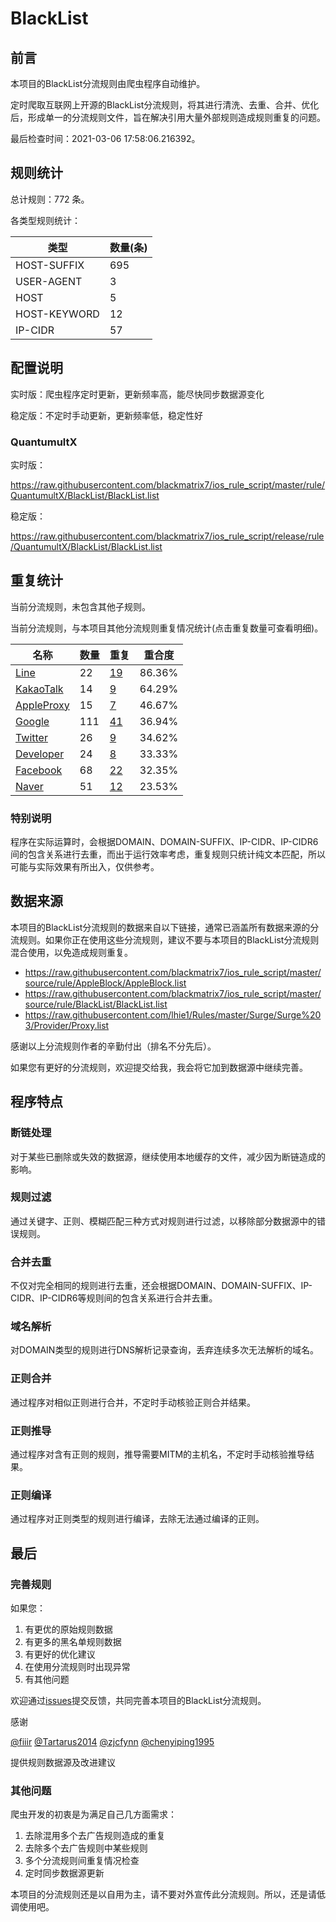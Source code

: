 # BlackList

## 前言

本项目的BlackList分流规则由爬虫程序自动维护。

定时爬取互联网上开源的BlackList分流规则，将其进行清洗、去重、合并、优化后，形成单一的分流规则文件，旨在解决引用大量外部规则造成规则重复的问题。



最后检查时间：2021-03-06 17:58:06.216392。

## 规则统计

总计规则：772 条。

各类型规则统计：

| 类型 | 数量(条) |
| ---- | ---- |
| HOST-SUFFIX | 695 |
| USER-AGENT | 3 |
| HOST | 5 |
| HOST-KEYWORD | 12 |
| IP-CIDR | 57 |
## 配置说明

实时版：爬虫程序定时更新，更新频率高，能尽快同步数据源变化

稳定版：不定时手动更新，更新频率低，稳定性好

### QuantumultX 
实时版：

https://raw.githubusercontent.com/blackmatrix7/ios_rule_script/master/rule/QuantumultX/BlackList/BlackList.list

稳定版：

https://raw.githubusercontent.com/blackmatrix7/ios_rule_script/release/rule/QuantumultX/BlackList/BlackList.list

## 重复统计


当前分流规则，未包含其他子规则。


当前分流规则，与本项目其他分流规则重复情况统计(点击重复数量可查看明细)。



| 名称 | 数量 | 重复 | 重合度 |
| ---- | ---- | ---- | ------ |
|  [Line](https://github.com/blackmatrix7/ios_rule_script/tree/master/rule/QuantumultX/Line)    | 22   | [19](https://raw.githubusercontent.com/blackmatrix7/ios_rule_script/master/rule/QuantumultX/BlackList/BlackList_Repeat.list)   |   86.36% |
|  [KakaoTalk](https://github.com/blackmatrix7/ios_rule_script/tree/master/rule/QuantumultX/KakaoTalk)    | 14   | [9](https://raw.githubusercontent.com/blackmatrix7/ios_rule_script/master/rule/QuantumultX/BlackList/BlackList_Repeat.list)   |   64.29% |
|  [AppleProxy](https://github.com/blackmatrix7/ios_rule_script/tree/master/rule/QuantumultX/AppleProxy)    | 15   | [7](https://raw.githubusercontent.com/blackmatrix7/ios_rule_script/master/rule/QuantumultX/BlackList/BlackList_Repeat.list)   |   46.67% |
|  [Google](https://github.com/blackmatrix7/ios_rule_script/tree/master/rule/QuantumultX/Google)    | 111   | [41](https://raw.githubusercontent.com/blackmatrix7/ios_rule_script/master/rule/QuantumultX/BlackList/BlackList_Repeat.list)   |   36.94% |
|  [Twitter](https://github.com/blackmatrix7/ios_rule_script/tree/master/rule/QuantumultX/Twitter)    | 26   | [9](https://raw.githubusercontent.com/blackmatrix7/ios_rule_script/master/rule/QuantumultX/BlackList/BlackList_Repeat.list)   |   34.62% |
|  [Developer](https://github.com/blackmatrix7/ios_rule_script/tree/master/rule/QuantumultX/Developer)    | 24   | [8](https://raw.githubusercontent.com/blackmatrix7/ios_rule_script/master/rule/QuantumultX/BlackList/BlackList_Repeat.list)   |   33.33% |
|  [Facebook](https://github.com/blackmatrix7/ios_rule_script/tree/master/rule/QuantumultX/Facebook)    | 68   | [22](https://raw.githubusercontent.com/blackmatrix7/ios_rule_script/master/rule/QuantumultX/BlackList/BlackList_Repeat.list)   |   32.35% |
|  [Naver](https://github.com/blackmatrix7/ios_rule_script/tree/master/rule/QuantumultX/Naver)    | 51   | [12](https://raw.githubusercontent.com/blackmatrix7/ios_rule_script/master/rule/QuantumultX/BlackList/BlackList_Repeat.list)   |   23.53% |
### 特别说明
程序在实际运算时，会根据DOMAIN、DOMAIN-SUFFIX、IP-CIDR、IP-CIDR6间的包含关系进行去重，而出于运行效率考虑，重复规则只统计纯文本匹配，所以可能与实际效果有所出入，仅供参考。

## 数据来源

本项目的BlackList分流规则的数据来自以下链接，通常已涵盖所有数据来源的分流规则。如果你正在使用这些分流规则，建议不要与本项目的BlackList分流规则混合使用，以免造成规则重复。

- https://raw.githubusercontent.com/blackmatrix7/ios_rule_script/master/source/rule/AppleBlock/AppleBlock.list
- https://raw.githubusercontent.com/blackmatrix7/ios_rule_script/master/source/rule/BlackList/BlackList.list
- https://raw.githubusercontent.com/lhie1/Rules/master/Surge/Surge%203/Provider/Proxy.list


感谢以上分流规则作者的辛勤付出（排名不分先后）。

如果您有更好的分流规则，欢迎提交给我，我会将它加到数据源中继续完善。

## 程序特点

### 断链处理

对于某些已删除或失效的数据源，继续使用本地缓存的文件，减少因为断链造成的影响。

### 规则过滤

通过关键字、正则、模糊匹配三种方式对规则进行过滤，以移除部分数据源中的错误规则。

### 合并去重

不仅对完全相同的规则进行去重，还会根据DOMAIN、DOMAIN-SUFFIX、IP-CIDR、IP-CIDR6等规则间的包含关系进行合并去重。

### 域名解析

对DOMAIN类型的规则进行DNS解析记录查询，丢弃连续多次无法解析的域名。

### 正则合并

通过程序对相似正则进行合并，不定时手动核验正则合并结果。

### 正则推导

通过程序对含有正则的规则，推导需要MITM的主机名，不定时手动核验推导结果。

### 正则编译

通过程序对正则类型的规则进行编译，去除无法通过编译的正则。

## 最后

### 完善规则

如果您：

1. 有更优的原始规则数据
2. 有更多的黑名单规则数据
3. 有更好的优化建议
4. 在使用分流规则时出现异常
5. 有其他问题

欢迎通过[issues](https://github.com/blackmatrix7/ios_rule_script/issues/new)提交反馈，共同完善本项目的BlackList分流规则。

感谢

[@fiiir](https://github.com/fiiir) [@Tartarus2014](https://github.com/Tartarus2014) [@zjcfynn](https://github.com/zjcfynn) [@chenyiping1995](https://github.com/chenyiping1995) 

提供规则数据源及改进建议

### 其他问题

爬虫开发的初衷是为满足自己几方面需求：

1. 去除混用多个去广告规则造成的重复
2. 去除多个去广告规则中某些规则
3. 多个分流规则间重复情况检查
4. 定时同步数据源更新

本项目的分流规则还是以自用为主，请不要对外宣传此分流规则。所以，还是请低调使用吧。